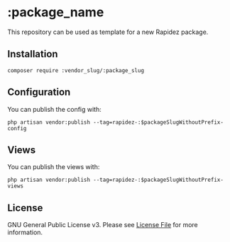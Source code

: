 # :package_name

<!--delete-->
This repository can be used as template for a new Rapidez package.
<!--/delete-->

## Installation

```
composer require :vendor_slug/:package_slug
```

## Configuration

You can publish the config with:
```
php artisan vendor:publish --tag=rapidez-:$packageSlugWithoutPrefix-config
```

## Views

You can publish the views with:
```
php artisan vendor:publish --tag=rapidez-:$packageSlugWithoutPrefix-views
```

## License

GNU General Public License v3. Please see [License File](LICENSE) for more information.
